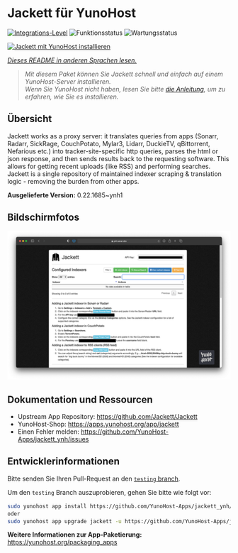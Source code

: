 <!--
N.B.: Diese README wurde automatisch von <https://github.com/YunoHost/apps/tree/master/tools/readme_generator> generiert.
Sie darf NICHT von Hand bearbeitet werden.
-->

# Jackett für YunoHost

[![Integrations-Level](https://apps.yunohost.org/badge/integration/jackett)](https://ci-apps.yunohost.org/ci/apps/jackett/)
![Funktionsstatus](https://apps.yunohost.org/badge/state/jackett)
![Wartungsstatus](https://apps.yunohost.org/badge/maintained/jackett)

[![Jackett mit YunoHost installieren](https://install-app.yunohost.org/install-with-yunohost.svg)](https://install-app.yunohost.org/?app=jackett)

*[Dieses README in anderen Sprachen lesen.](./ALL_README.md)*

> *Mit diesem Paket können Sie Jackett schnell und einfach auf einem YunoHost-Server installieren.*  
> *Wenn Sie YunoHost nicht haben, lesen Sie bitte [die Anleitung](https://yunohost.org/install), um zu erfahren, wie Sie es installieren.*

## Übersicht

Jackett works as a proxy server: it translates queries from apps (Sonarr, Radarr, SickRage, CouchPotato, Mylar3, Lidarr, DuckieTV, qBittorrent, Nefarious etc.) into tracker-site-specific http queries, parses the html or json response, and then sends results back to the requesting software. This allows for getting recent uploads (like RSS) and performing searches. Jackett is a single repository of maintained indexer scraping & translation logic - removing the burden from other apps.


**Ausgelieferte Version:** 0.22.1685~ynh1

## Bildschirmfotos

![Bildschirmfotos von Jackett](./doc/screenshots/demo.png)

## Dokumentation und Ressourcen

- Upstream App Repository: <https://github.com/Jackett/Jackett>
- YunoHost-Shop: <https://apps.yunohost.org/app/jackett>
- Einen Fehler melden: <https://github.com/YunoHost-Apps/jackett_ynh/issues>

## Entwicklerinformationen

Bitte senden Sie Ihren Pull-Request an den [`testing` branch](https://github.com/YunoHost-Apps/jackett_ynh/tree/testing).

Um den `testing` Branch auszuprobieren, gehen Sie bitte wie folgt vor:

```bash
sudo yunohost app install https://github.com/YunoHost-Apps/jackett_ynh/tree/testing --debug
oder
sudo yunohost app upgrade jackett -u https://github.com/YunoHost-Apps/jackett_ynh/tree/testing --debug
```

**Weitere Informationen zur App-Paketierung:** <https://yunohost.org/packaging_apps>
